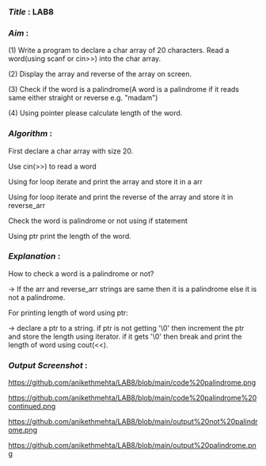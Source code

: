 ### ***Title*** : LAB8
### ***Aim*** : 
(1) Write a program to declare a char array of 20 characters. Read a word(using scanf or cin>>) into the char array.

(2) Display the array and reverse of the array on screen.

(3) Check if the word is a palindrome(A word is a palindrome if it reads same either straight or reverse e.g. "madam")

(4) Using pointer please calculate length of the word.

### ***Algorithm*** :
First declare a char array with size 20.

Use cin(>>) to read a word

Using for loop iterate and print the array and store it in a arr

Using for loop iterate and print the reverse of the array and store it in reverse_arr

Check the word is palindrome or not using if statement

Using ptr print the length of the word.

### ***Explanation*** :

How to check a word is a palindrome or not?

-> If the arr and reverse_arr strings are same then it is a palindrome else it is not a palindrome.

For printing length of word using ptr: 

-> declare a ptr to a string. if ptr is not getting '\0' then increment the ptr and store the length using iterator. if it gets '\0' then break and print the length of word using cout(<<).

### ***Output Screenshot*** :

https://github.com/anikethmehta/LAB8/blob/main/code%20palindrome.png

https://github.com/anikethmehta/LAB8/blob/main/code%20palindrome%20continued.png

https://github.com/anikethmehta/LAB8/blob/main/output%20not%20palindrome.png

https://github.com/anikethmehta/LAB8/blob/main/output%20palindrome.png




